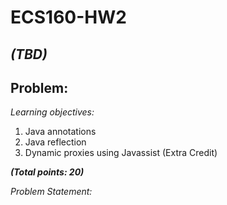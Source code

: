 # ECS160-HW2
## _(TBD)_
## Problem:

_Learning objectives:_ 
1. Java annotations
2. Java reflection
3. Dynamic proxies using Javassist (Extra Credit)

_**(Total points: 20)**_

_Problem Statement:_

